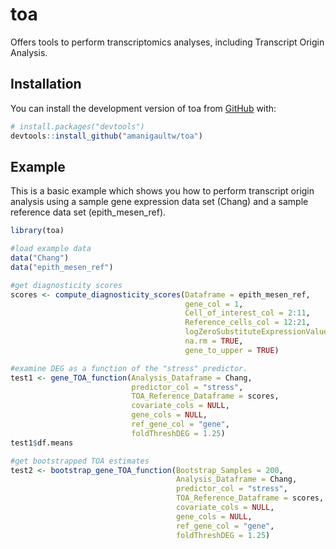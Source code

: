 
<!-- README.md is generated from README.Rmd. Please edit that file -->

# toa

<!-- badges: start -->
<!-- badges: end -->

Offers tools to perform transcriptomics analyses, including Transcript Origin Analysis.

## Installation

You can install the development version of toa from
[GitHub](https://github.com/) with:

``` r
# install.packages("devtools")
devtools::install_github("amanigaultw/toa")
```

## Example

This is a basic example which shows you how to perform transcript origin analysis using a sample gene expression data set (Chang) and a sample reference data set (epith_mesen_ref).

``` r
library(toa)

#load example data
data("Chang")
data("epith_mesen_ref")

#get diagnosticity scores
scores <- compute_diagnosticity_scores(Dataframe = epith_mesen_ref,
                                       gene_col = 1,
                                       Cell_of_interest_col = 2:11,
                                       Reference_cells_col = 12:21,
                                       logZeroSubstituteExpressionValue = .001,
                                       na.rm = TRUE,
                                       gene_to_upper = TRUE)

#examine DEG as a function of the "stress" predictor.
test1 <- gene_TOA_function(Analysis_Dataframe = Chang,
                           predictor_col = "stress",
                           TOA_Reference_Dataframe = scores,
                           covariate_cols = NULL,
                           gene_cols = NULL,
                           ref_gene_col = "gene",
                           foldThreshDEG = 1.25)
test1$df.means

#get bootstrapped TOA estimates
test2 <- bootstrap_gene_TOA_function(Bootstrap_Samples = 200,
                                     Analysis_Dataframe = Chang,
                                     predictor_col = "stress",
                                     TOA_Reference_Dataframe = scores,
                                     covariate_cols = NULL,
                                     gene_cols = NULL,
                                     ref_gene_col = "gene",
                                     foldThreshDEG = 1.25)
```
